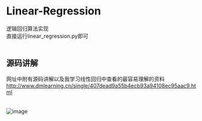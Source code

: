 # Linear-Regression
逻辑回归算法实现
<br>
直接运行linear_regression.py即可<br>
<br>



源码讲解
------
网址中附有源码讲解以及我学习线性回归中查看的最容易理解的资料
http://www.dmlearning.cn/single/407dead9a55b4ecb93a94108ec95aac9.html<br>
<br>
<br>
![image](http://182.61.40.118/image/20180103/1514983560233033809.png)
